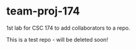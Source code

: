 # team-proj-174
1st lab for CSC 174 to add collaborators to a repo.

This is a test repo - will be deleted soon!

